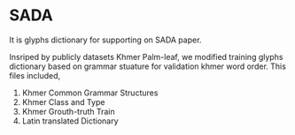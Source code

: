 # SADA

It is glyphs dictionary for supporting on SADA paper. 

 Insriped by publicly datasets Khmer Palm-leaf, we modified training glyphs dictionary based on grammar stuature for validation khmer word order.
This files included, 
1) Khmer Common Grammar Structures
2) Khmer Class and Type
3) Khmer Grouth-truth Train
4) Latin translated Dictionary
